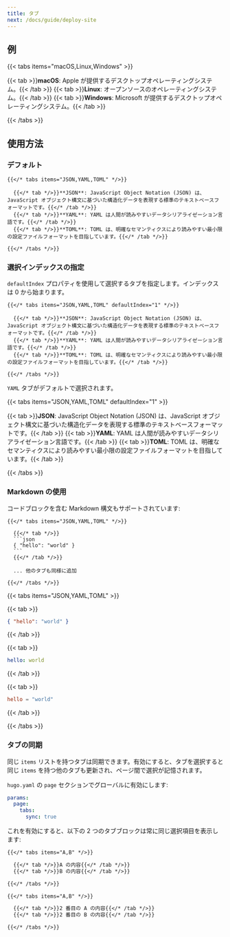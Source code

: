 ```yaml
---
title: タブ
next: /docs/guide/deploy-site
---
```


## 例

{{< tabs items="macOS,Linux,Windows" >}}

  {{< tab >}}**macOS**: Apple が提供するデスクトップオペレーティングシステム。{{< /tab >}}
  {{< tab >}}**Linux**: オープンソースのオペレーティングシステム。{{< /tab >}}
  {{< tab >}}**Windows**: Microsoft が提供するデスクトップオペレーティングシステム。{{< /tab >}}

{{< /tabs >}}

## 使用方法

### デフォルト

```
{{</* tabs items="JSON,YAML,TOML" */>}}

  {{</* tab */>}}**JSON**: JavaScript Object Notation (JSON) は、JavaScript オブジェクト構文に基づいた構造化データを表現する標準のテキストベースフォーマットです。{{</* /tab */>}}
  {{</* tab */>}}**YAML**: YAML は人間が読みやすいデータシリアライゼーション言語です。{{</* /tab */>}}
  {{</* tab */>}}**TOML**: TOML は、明確なセマンティクスにより読みやすい最小限の設定ファイルフォーマットを目指しています。{{</* /tab */>}}

{{</* /tabs */>}}
```

### 選択インデックスの指定

`defaultIndex` プロパティを使用して選択するタブを指定します。インデックスは 0 から始まります。

```
{{</* tabs items="JSON,YAML,TOML" defaultIndex="1" */>}}

  {{</* tab */>}}**JSON**: JavaScript Object Notation (JSON) は、JavaScript オブジェクト構文に基づいた構造化データを表現する標準のテキストベースフォーマットです。{{</* /tab */>}}
  {{</* tab */>}}**YAML**: YAML は人間が読みやすいデータシリアライゼーション言語です。{{</* /tab */>}}
  {{</* tab */>}}**TOML**: TOML は、明確なセマンティクスにより読みやすい最小限の設定ファイルフォーマットを目指しています。{{</* /tab */>}}

{{</* /tabs */>}}
```

`YAML` タブがデフォルトで選択されます。

{{< tabs items="JSON,YAML,TOML" defaultIndex="1" >}}

{{< tab >}}**JSON**: JavaScript Object Notation (JSON) は、JavaScript オブジェクト構文に基づいた構造化データを表現する標準のテキストベースフォーマットです。{{< /tab >}}
{{< tab >}}**YAML**: YAML は人間が読みやすいデータシリアライゼーション言語です。{{< /tab >}}
{{< tab >}}**TOML**: TOML は、明確なセマンティクスにより読みやすい最小限の設定ファイルフォーマットを目指しています。{{< /tab >}}

{{< /tabs >}}


### Markdown の使用

コードブロックを含む Markdown 構文もサポートされています:

````
{{</* tabs items="JSON,YAML,TOML" */>}}

  {{</* tab */>}}
  ```json
  { "hello": "world" }
  ```
  {{</* /tab */>}}

  ... 他のタブも同様に追加

{{</* /tabs */>}}
````

{{< tabs items="JSON,YAML,TOML" >}}

  {{< tab >}}
  ```json
  { "hello": "world" }
  ```
  {{< /tab >}}

  {{< tab >}}
  ```yaml
  hello: world
  ```
  {{< /tab >}}

  {{< tab >}}
  ```toml
  hello = "world"
  ```
  {{< /tab >}}

{{< /tabs >}}


### タブの同期

同じ `items` リストを持つタブは同期できます。有効にすると、タブを選択すると同じ `items` を持つ他のタブも更新され、ページ間で選択が記憶されます。

`hugo.yaml` の `page` セクションでグローバルに有効にします:

```yaml {filename="hugo.yaml"}
params:
  page:
    tabs:
      sync: true
```

これを有効にすると、以下の 2 つのタブブロックは常に同じ選択項目を表示します:

```markdown
{{</* tabs items="A,B" */>}}

  {{</* tab */>}}A の内容{{</* /tab */>}}
  {{</* tab */>}}B の内容{{</* /tab */>}}

{{</* /tabs */>}}

{{</* tabs items="A,B" */>}}

  {{</* tab */>}}2 番目の A の内容{{</* /tab */>}}
  {{</* tab */>}}2 番目の B の内容{{</* /tab */>}}

{{</* /tabs */>}}
```